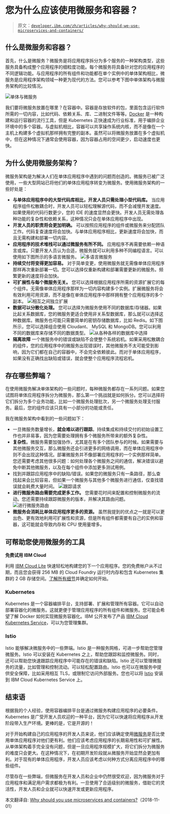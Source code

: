 # 您为什么应该使用微服务和容器？

> 原文：[`developer.ibm.com/zh/articles/why-should-we-use-microservices-and-containers/`](https://developer.ibm.com/zh/articles/why-should-we-use-microservices-and-containers/)

## 什么是微服务和容器？

首先，什么是微服务？微服务是将应用程序拆分为多个服务的一种架构类型，这些服务具备构成整个应用程序的细粒度功能。每个微服务将具备针对您的应用程序的不同逻辑功能。与应用程序的所有组件和功能都在单个实例中的单体架构相比，微服务是应用程序架构领域一种更为现代的方法。您可以参考下图中单体架构与微服务架构的比较情况。

![单体与微服务](img/d1e19d7cba56ab7ebd8533234b940f48.png)

我们要将微服务放置在哪里？在容器中。容器是存放软件的包，里面包含运行软件所需的一切内容，比如代码、依赖关系、库、二进制文件等等。[Docker](https://www.docker.com/) 是一种构建和运行容器的流行工具，但是 Kubernetes 正快速成为行业标准，用于编排企业环境中的多个容器。与虚拟机相比，容器可以共享操作系统内核，而不是像在一个主机上构建多个虚拟机那样拥有完整的副本。虽然可以将微服务放置在多个虚拟机中，但在这种情况下通常会使用容器，因为容器占用的空间更少，启动速度也更快。

## 为什么使用微服务架构？

微服务架构是为解决人们在单体应用程序中遇到的问题而创造的。微服务已被广泛使用，一些大型网站已将他们的单体应用程序转变为微服务。使用微服务架构的一些好处是：

*   **与单体应用程序中的大型代码库相比，开发人员只需处理小型代码库。** 当应用程序组件松散耦合时，开发人员可以轻松理解源代码，而不会减慢开发速度。如果使用的代码行数更少，您的 IDE 的速度显然会更快。开发人员无需处理各种功能的复杂性和依赖关系，这种情况只会在单体应用程序中出现。
*   **开发人员的职责将会更加明确。** 可以按照应用程序的组件或微服务来分配团队工作。代码复查速度将会加快。与单体应用程序相比，更新速度将会加快，而且无需构建和部署一切内容。
*   **应用程序的技术堆栈可以通过微服务有所不同。** 应用程序不再需要依赖一种语言或库。只要开发人员认为合适，微服务就可以利用多种不同编程语言。可以使用如下图所示的多语言微服务。 ![多语言微服务](img/22245ec6174f746576925be9eb26c7bb.png)
*   **持续交付将变得更加容易。** 对于简单变更，使用微服务就无需像单体应用程序那样再次重新部署一切。您可以选择仅重新构建和部署需要更新的微服务。频繁更新的速度将会加快。
*   **可扩展性与每个微服务无关。** 您可以选择根据应用程序所需的资源扩展它的每个组件。无需像单体应用程序那样为一切内容构建多个实例。扩展微服务将会有效利用可用资源，而不是像在单体应用程序中那样拥有整个应用程序的多个副本。 ![相互之间独立扩展](img/59bf6076811190ab45d50f6cf1887479.png)
*   **数据可以分散化处理。** 您可以选择为微服务使用不同的数据库/存储器。如果比起关系数据库，您的微服务更适合使用非关系型数据库，那么就可以选择这种数据库。微服务也可能只需要简单的密钥存储数据库，比如 Redis。如下图所示，您可以选择组合使用 Cloudant<reg>、 MySQL 和 MongoDB。您可以利用不同的数据库来存储不同的数据类型。 ![从各种各样的数据库中选择](img/3495820ca54b4e1a4bda549e1754f21a.png)</reg>
*   **隔离故障** 一个微服务中的错误或缺陷不会使整个系统宕机。如果采用松散耦合的组件，您的应用程序中的微服务出现错误时，其他微服务不太可能受到影响，因为它们都在自己的容器中，不会完全依赖彼此。而对于单体应用程序，如果没有正确找出缺陷或错误，就会使整个应用程序流程宕机。

## 存在哪些弊端？

在使用微服务解决单体架构的一些问题时，每种微服务都存在一系列问题。如果您试图将单体应用程序拆分为微服务，那么第一个挑战就是如何拆分。您可以选择将它们拆分为多个业务功能，比如一个微服务处理批次，另一个微服务处理支付服务。最后，您的组件应该只具有一小部分的功能或责任。

我在微服务架构中看到的一些问题如下：

*   一旦微服务数量增长，**就会难以进行跟踪**。持续集成和持续交付的初始设置工作也并非易事，因为您需要处理拥有多个微服务所带来的额外复杂性。
*   **复杂性**。微服务需要加强协作，尤其是在有多个团队参与的时候。如果需要与其他微服务交互，那么微服务还会引进更多的网络调用，而在单体应用程序中则不会出现这种情况。部署微服务并不像部署应用程序的一个实例那样简单。您还需要考虑其他很多问题：如何处理各个微服务之间的通信，解决错误以避免中断其他微服务，以及在每个组件中添加更多测试用例。
*   找到并跟踪应用程序中的缺陷/错误。如果您的微服务只有一条路径，那么查找起来会比较容易，但如果一个微服务与其他多个微服务进行通信，仅查找错误就会耗费大量时间。 ![跟踪请求](img/c193b387994dce8315f15b0260832270.png)
*   **进行微服务路由需要完成更多工作。** 您需要花时间来配置和控制微服务的流动。您还需要持续跟踪微服务的版本，并解决其路由问题。 ![进行微服务路由](img/f79345eefb3ef11b7a57b48204903079.png)
*   **微服务会消耗比单体应用程序更多的资源。** 虽然我提到的优点之一就是可以更出色、更有效地利用可扩展性和资源，但是所有组件都需要有自己的实例和容器，这可能就会导致内存和 CPU 使用量增多。

## 可帮助您使用微服务的工具

**免费试用 IBM Cloud**

利用 [IBM Cloud Lite](https://cocl.us/IBM_CLOUD_GCG) 快速轻松地构建您的下一个应用程序。您的免费帐户从不过期，而且您会获得 256 MB 的 Cloud Foundry 运行时内存和包含 Kubernetes 集群的 2 GB 存储空间。[了解所有细节](https://www.ibm.com/cloud/blog/announcements/introducing-ibm-cloud-lite-account-2)并确定如何开始。

### Kubernetes

Kubernetes 是一个容器编排平台，支持部署、扩展和管理所有容器。它可以自动部署容器化的微服务。这就更便于管理应用程序的所有组件和微服务。您可能会希望了解 Docker 如何实现微服务容器化。IBM 公开发布了产品 [IBM Cloud Kubernetes Service](https://www.ibm.com/cloud/container-service)，可以为您管理集群。

### Istio

Istio 能够解决微服务中的一些弊端。Istio 是一种服务网格，可进一步帮助您管理微服务。Istio 可以安装在 Kubernetes 之上，帮助您跟踪和监控微服务。同时，还可以帮助您快速跟踪应用程序中可能存在的错误和缺陷。Istio 还可以管理微服务的流量，比如管理和控制流动。可以轻松配置路由。Istio 也可以在微服务中提供安全保障，比如采用相互 TLS，或限制它访问外部服务。您也可以将 [Istio](https://cloud.ibm.com/docs/containers?topic=containers-istio#istio_tutorial) 安装到 IBM Cloud Kubernetes Service 上。

## 结束语

根据我的个人经验，使用容器编排平台是通过微服务构建应用程序的必要条件。Kubernetes 是广受开发人员欢迎的一种平台，因为它可以快速将应用程序从开发阶段带入生产环境。更棒的是，它是开源的！

对于开始构建自己的应用程序的开发人员来说，他们应该确定使用[微服务](https://www.ibm.com/cloud/garage/architectures/microservices)是否比使用单体应用程序对他们更有利。他们应该考虑应用程序的长期易用性和可扩展性。从单体架构着手完全没有问题，但是一旦应用程序规模扩大，将它们拆分为微服务的难度只会更大。在这种情况下，在初期开发阶段就从微服务开始显然会更加有利。对于现有的单体应用程序，开发人员应该考虑以何种方式分离应用程序中的哪些组件。

尽管存在一些弊端，但微服务在开发人员和企业中仍然很受欢迎，因为微服务对于应用程序和满足用户需求都极为有利。一旦使用了合适级别的微服务，借助它的灵活性，开发人员和企业就可以快速开发或更新应用程序。

本文翻译自: [Why should you use microservices and containers?](https://developer.ibm.com/articles/why-should-we-use-microservices-and-containers/#kubernetes)（2018-11-01）